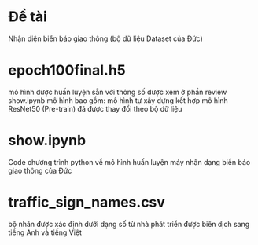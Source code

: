 # Đề tài
Nhận diện biển báo giao thông (bộ dữ liệu Dataset của Đức)
# epoch100final.h5
mô hình được huấn luyện sẵn với thông số được xem ở phần review show.ipynb
mô hình bao gồm:
mô hình tự xây dựng kết hợp mô hình ResNet50 (Pre-train) đã được thay đổi theo bộ dữ liệu
# show.ipynb
Code chương trình python về mô hình huấn luyện máy nhận dạng biển báo giao thông của Đức
# traffic_sign_names.csv 
bộ nhãn được xác định dưới dạng số từ nhà phát triển được biên dịch sang tiếng Anh và tiếng Việt
